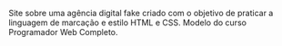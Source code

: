 Site sobre uma agência digital fake criado com o objetivo de praticar a linguagem de marcação e estilo HTML e CSS. Modelo do curso Programador Web Completo. 